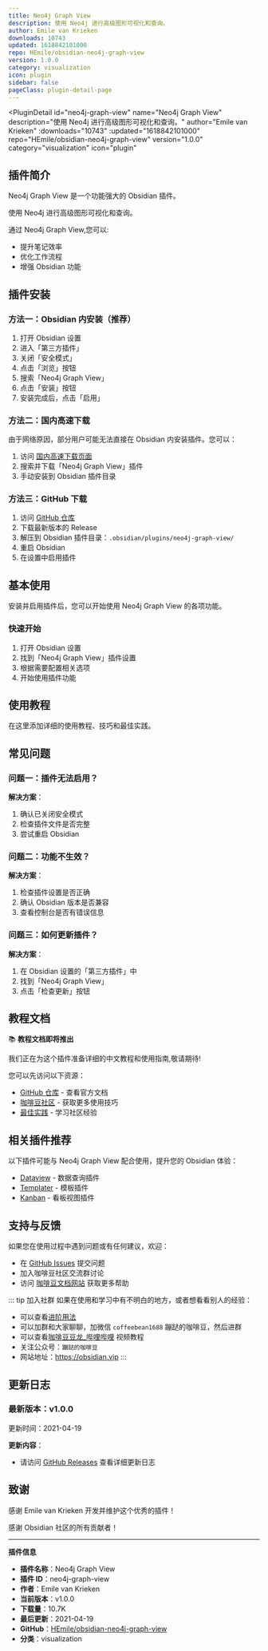 ```yaml
---
title: Neo4j Graph View
description: 使用 Neo4j 进行高级图形可视化和查询。
author: Emile van Krieken
downloads: 10743
updated: 1618842101000
repo: HEmile/obsidian-neo4j-graph-view
version: 1.0.0
category: visualization
icon: plugin
sidebar: false
pageClass: plugin-detail-page
---
```


<PluginDetail
  id="neo4j-graph-view"
  name="Neo4j Graph View"
  description="使用 Neo4j 进行高级图形可视化和查询。"
  author="Emile van Krieken"
  :downloads="10743"
  :updated="1618842101000"
  repo="HEmile/obsidian-neo4j-graph-view"
  version="1.0.0"
  category="visualization"
  icon="plugin"
>

<!-- AUTO_GENERATED_START -->
## 插件简介

Neo4j Graph View 是一个功能强大的 Obsidian 插件。

使用 Neo4j 进行高级图形可视化和查询。

通过 Neo4j Graph View,您可以:

- 提升笔记效率
- 优化工作流程
- 增强 Obsidian 功能

<!-- AUTO_GENERATED_END -->

<!-- AUTO_GENERATED_START -->
## 插件安装

### 方法一：Obsidian 内安装（推荐）

1. 打开 Obsidian 设置
2. 进入「第三方插件」
3. 关闭「安全模式」
4. 点击「浏览」按钮
5. 搜索「Neo4j Graph View」
6. 点击「安装」按钮
7. 安装完成后，点击「启用」

### 方法二：国内高速下载

由于网络原因，部分用户可能无法直接在 Obsidian 内安装插件。您可以：

1. 访问 [国内高速下载页面](/zh/documentation/obsidian-plugins-download.html)
2. 搜索并下载「Neo4j Graph View」插件
3. 手动安装到 Obsidian 插件目录

### 方法三：GitHub 下载

1. 访问 [GitHub 仓库](https://github.com/HEmile/obsidian-neo4j-graph-view)
2. 下载最新版本的 Release
3. 解压到 Obsidian 插件目录：`.obsidian/plugins/neo4j-graph-view/`
4. 重启 Obsidian
5. 在设置中启用插件

## 基本使用

安装并启用插件后，您可以开始使用 Neo4j Graph View 的各项功能。

### 快速开始

1. 打开 Obsidian 设置
2. 找到「Neo4j Graph View」插件设置
3. 根据需要配置相关选项
4. 开始使用插件功能

<!-- AUTO_GENERATED_END -->

<!-- CUSTOM_CONTENT_START:tutorial -->
## 使用教程

在这里添加详细的使用教程、技巧和最佳实践。

<!-- CUSTOM_CONTENT_END:tutorial -->

<!-- SHARED_CONTENT_START -->
## 常见问题

### 问题一：插件无法启用？

**解决方案**：
1. 确认已关闭安全模式
2. 检查插件文件是否完整
3. 尝试重启 Obsidian

### 问题二：功能不生效？

**解决方案**：
1. 检查插件设置是否正确
2. 确认 Obsidian 版本是否兼容
3. 查看控制台是否有错误信息

### 问题三：如何更新插件？

**解决方案**：
1. 在 Obsidian 设置的「第三方插件」中
2. 找到「Neo4j Graph View」
3. 点击「检查更新」按钮

## 教程文档

📚 **教程文档即将推出**

我们正在为这个插件准备详细的中文教程和使用指南,敬请期待!

您可以先访问以下资源：
- [GitHub 仓库](https://github.com/HEmile/obsidian-neo4j-graph-view) - 查看官方文档
- [咖啡豆社区](/zh/bases/) - 获取更多使用技巧
- [最佳实践](/zh/best-practices/) - 学习社区经验

## 相关插件推荐

以下插件可能与 Neo4j Graph View 配合使用，提升您的 Obsidian 体验：

- [Dataview](/zh/plugins/dataview.html) - 数据查询插件
- [Templater](/zh/plugins/templater-obsidian.html) - 模板插件
- [Kanban](/zh/plugins/obsidian-kanban.html) - 看板视图插件

## 支持与反馈

如果您在使用过程中遇到问题或有任何建议，欢迎：

- 在 [GitHub Issues](https://github.com/HEmile/obsidian-neo4j-graph-view/issues) 提交问题
- 加入咖啡豆社区交流群讨论
- 访问 [咖啡豆文档网站](https://obsidian.vip) 获取更多帮助

::: tip 加入社群
如果在使用和学习中有不明白的地方，或者想看看别人的经验：
- 可以查看[进阶用法](/zh/advanced)
- 可以加群和大家聊聊，加微信 `coffeebean1688` 蹦跶的咖啡豆，然后进群
- 可以查看[咖啡豆豆龙_哔哩哔哩](https://space.bilibili.com/618777356) 视频教程
- 关注公众号：`蹦跶的咖啡豆`
- 网站地址：https://obsidian.vip
:::
<!-- SHARED_CONTENT_END -->

<!-- AUTO_GENERATED_START -->
## 更新日志

### 最新版本：v1.0.0

更新时间：2021-04-19

**更新内容**：
- 请访问 [GitHub Releases](https://github.com/HEmile/obsidian-neo4j-graph-view/releases) 查看详细更新日志

## 致谢

感谢 Emile van Krieken 开发并维护这个优秀的插件！

感谢 Obsidian 社区的所有贡献者！

---

**插件信息**
- **插件名称**：Neo4j Graph View
- **插件 ID**：neo4j-graph-view
- **作者**：Emile van Krieken
- **当前版本**：v1.0.0
- **下载量**：10.7K
- **最后更新**：2021-04-19
- **GitHub**：[HEmile/obsidian-neo4j-graph-view](https://github.com/HEmile/obsidian-neo4j-graph-view)
- **分类**：visualization
<!-- AUTO_GENERATED_END -->

</PluginDetail>


